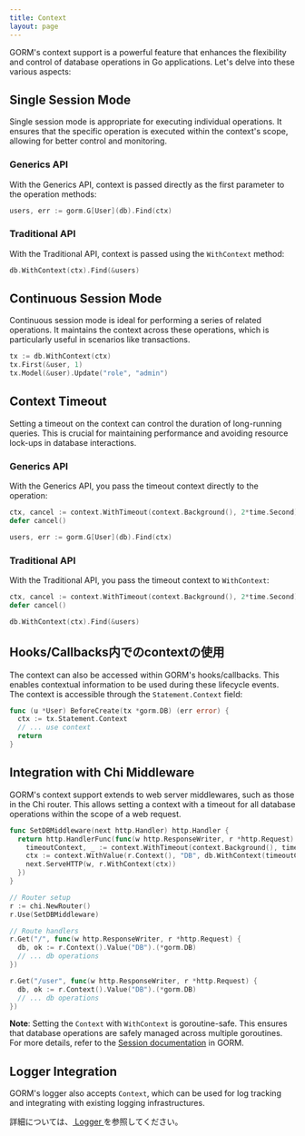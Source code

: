 ```yaml
---
title: Context
layout: page
---
```


GORM's context support is a powerful feature that enhances the flexibility and control of database operations in Go applications.  Let's delve into these various aspects:

## Single Session Mode

Single session mode is appropriate for executing individual operations. It ensures that the specific operation is executed within the context's scope, allowing for better control and monitoring.

### Generics API

With the Generics API, context is passed directly as the first parameter to the operation methods:

```go
users, err := gorm.G[User](db).Find(ctx)
```

### Traditional API

With the Traditional API, context is passed using the `WithContext` method:

```go
db.WithContext(ctx).Find(&users)
```

## Continuous Session Mode

Continuous session mode is ideal for performing a series of related operations. It maintains the context across these operations, which is particularly useful in scenarios like transactions.

```go
tx := db.WithContext(ctx)
tx.First(&user, 1)
tx.Model(&user).Update("role", "admin")
```

## Context Timeout

Setting a timeout on the context can control the duration of long-running queries. This is crucial for maintaining performance and avoiding resource lock-ups in database interactions.

### Generics API

With the Generics API, you pass the timeout context directly to the operation:

```go
ctx, cancel := context.WithTimeout(context.Background(), 2*time.Second)
defer cancel()

users, err := gorm.G[User](db).Find(ctx)
```

### Traditional API

With the Traditional API, you pass the timeout context to `WithContext`:

```go
ctx, cancel := context.WithTimeout(context.Background(), 2*time.Second)
defer cancel()

db.WithContext(ctx).Find(&users)
```

## Hooks/Callbacks内でのcontextの使用

The context can also be accessed within GORM's hooks/callbacks. This enables contextual information to be used during these lifecycle events. The context is accessible through the `Statement.Context` field:

```go
func (u *User) BeforeCreate(tx *gorm.DB) (err error) {
  ctx := tx.Statement.Context
  // ... use context
  return
}
```

## Integration with Chi Middleware

GORM's context support extends to web server middlewares, such as those in the Chi router. This allows setting a context with a timeout for all database operations within the scope of a web request.

```go
func SetDBMiddleware(next http.Handler) http.Handler {
  return http.HandlerFunc(func(w http.ResponseWriter, r *http.Request) {
    timeoutContext, _ := context.WithTimeout(context.Background(), time.Second)
    ctx := context.WithValue(r.Context(), "DB", db.WithContext(timeoutContext))
    next.ServeHTTP(w, r.WithContext(ctx))
  })
}

// Router setup
r := chi.NewRouter()
r.Use(SetDBMiddleware)

// Route handlers
r.Get("/", func(w http.ResponseWriter, r *http.Request) {
  db, ok := r.Context().Value("DB").(*gorm.DB)
  // ... db operations
})

r.Get("/user", func(w http.ResponseWriter, r *http.Request) {
  db, ok := r.Context().Value("DB").(*gorm.DB)
  // ... db operations
})
```

**Note**: Setting the `Context` with `WithContext` is goroutine-safe. This ensures that database operations are safely managed across multiple goroutines. For more details, refer to the [Session documentation](session.html) in GORM.

## Logger Integration

GORM's logger also accepts `Context`, which can be used for log tracking and integrating with existing logging infrastructures.

詳細については、[ Logger ](logger.html)を参照してください。

